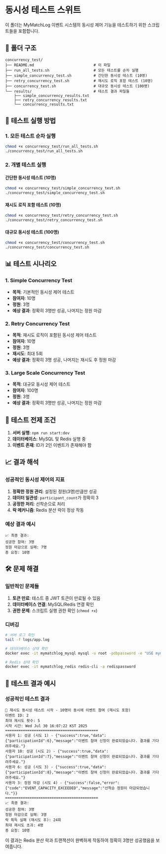 # 동시성 테스트 스위트

이 폴더는 MyMatchLog 이벤트 시스템의 동시성 제어 기능을 테스트하기 위한 스크립트들을 포함합니다.

## 📁 폴더 구조

```
concurrency_test/
├── README.md                           # 이 파일
├── run_all_tests.sh                    # 모든 테스트를 순차 실행
├── simple_concurrency_test.sh          # 간단한 동시성 테스트 (10명)
├── retry_concurrency_test.sh           # 재시도 로직 포함 테스트 (10명)
├── concurrency_test.sh                 # 대규모 동시성 테스트 (100명)
└── results/                            # 테스트 결과 파일들
    ├── simple_concurrency_results.txt
    ├── retry_concurrency_results.txt
    └── concurrency_results.txt
```

## 🚀 테스트 실행 방법

### 1. 모든 테스트 순차 실행

```bash
chmod +x concurrency_test/run_all_tests.sh
./concurrency_test/run_all_tests.sh
```

### 2. 개별 테스트 실행

#### 간단한 동시성 테스트 (10명)

```bash
chmod +x concurrency_test/simple_concurrency_test.sh
./concurrency_test/simple_concurrency_test.sh
```

#### 재시도 로직 포함 테스트 (10명)

```bash
chmod +x concurrency_test/retry_concurrency_test.sh
./concurrency_test/retry_concurrency_test.sh
```

#### 대규모 동시성 테스트 (100명)

```bash
chmod +x concurrency_test/concurrency_test.sh
./concurrency_test/concurrency_test.sh
```

## 📊 테스트 시나리오

### 1. Simple Concurrency Test

- **목적**: 기본적인 동시성 제어 테스트
- **참여자**: 10명
- **정원**: 3명
- **예상 결과**: 정확히 3명만 성공, 나머지는 정원 마감

### 2. Retry Concurrency Test

- **목적**: 재시도 로직이 포함된 동시성 제어 테스트
- **참여자**: 10명
- **정원**: 3명
- **재시도**: 최대 5회
- **예상 결과**: 정확히 3명 성공, 나머지는 재시도 후 정원 마감

### 3. Large Scale Concurrency Test

- **목적**: 대규모 동시성 제어 테스트
- **참여자**: 100명
- **정원**: 3명
- **예상 결과**: 정확히 3명만 성공, 나머지는 정원 마감

## 🔧 테스트 전제 조건

1. **서버 실행**: `npm run start:dev`
2. **데이터베이스**: MySQL 및 Redis 실행 중
3. **이벤트 존재**: ID가 2인 이벤트가 존재해야 함

## 📈 결과 해석

### 성공적인 동시성 제어의 지표

1. **정확한 정원 관리**: 설정된 정원(3명)만큼만 성공
2. **데이터 일관성**: `participant_count`가 정확히 3
3. **공정한 처리**: 선착순으로 처리
4. **락 메커니즘**: Redis 분산 락이 정상 작동

### 예상 결과 예시

```
📈 최종 결과:
성공한 참여: 3명
정원 마감으로 실패: 7명
총 요청: 10명
```

## 🛠️ 문제 해결

### 일반적인 문제들

1. **토큰 만료**: 테스트 중 JWT 토큰이 만료될 수 있음
2. **데이터베이스 연결**: MySQL/Redis 연결 확인
3. **권한 문제**: 스크립트 실행 권한 확인 (`chmod +x`)

### 디버깅

```bash
# 서버 로그 확인
tail -f logs/app.log

# 데이터베이스 상태 확인
docker exec -it mymatchlog_mysql mysql -u root -pdbpassword -e "USE mymatchlog_dev; SELECT * FROM events WHERE id = 2;"

# Redis 상태 확인
docker exec -it mymatchlog_redis redis-cli -a redispassword
```

## 📝 테스트 결과 예시

### 성공적인 테스트 결과

```
🚀 재시도 동시성 테스트 시작 - 10명이 동시에 이벤트 참여 (재시도 포함)
이벤트 ID: 2
최대 재시도 횟수: 5
시작 시간: Wed Jul 30 16:07:22 KST 2025
==========================================
사용자 1: 성공 (시도 1) - {"success":true,"data":{"participationId":6},"message":"이벤트 참여 신청이 완료되었습니다. 결과를 기다려주세요."}
사용자 10: 성공 (시도 2) - {"success":true,"data":{"participationId":7},"message":"이벤트 참여 신청이 완료되었습니다. 결과를 기다려주세요."}
사용자 6: 성공 (시도 3) - {"success":true,"data":{"participationId":8},"message":"이벤트 참여 신청이 완료되었습니다. 결과를 기다려주세요."}
사용자 3: 정원 마감 (시도 4) - {"success":false,"error":{"code":"EVENT_CAPACITY_EXCEEDED","message":"선착순 정원이 마감되었습니다."}}
==========================================
📈 최종 결과:
성공한 참여: 3명
정원 마감으로 실패: 3명
락 획득 실패 (재시도 후): 24회
최대 재시도 초과: 4명
총 요청: 10명
```

이 결과는 Redis 분산 락과 트랜잭션이 완벽하게 작동하여 정확히 3명만 성공했음을 보여줍니다.
